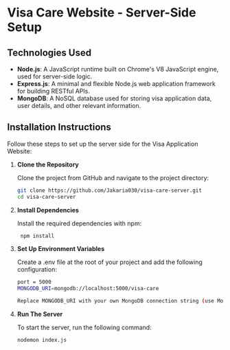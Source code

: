 # Visa Care Website - Server-Side Setup

## **Technologies Used**
- **Node.js**: A JavaScript runtime built on Chrome's V8 JavaScript engine, used for server-side logic.
- **Express.js**: A minimal and flexible Node.js web application framework for building RESTful APIs.
- **MongoDB**: A NoSQL database used for storing visa application data, user details, and other relevant information.

## **Installation Instructions**

Follow these steps to set up the server side for the Visa Application Website:

1. **Clone the Repository**

   Clone the project from GitHub and navigate to the project directory:

   ```bash
   git clone https://github.com/Jakaria030/visa-care-server.git
   cd visa-care-server
2. **Install Dependencies**

    Install the required dependencies with npm:

   ```bash
    npm install
3. **Set Up Environment Variables**

    Create a .env file at the root of your project and add the following configuration:
    ```bash
    port = 5000
    MONGODB_URI=mongodb://localhost:5000/visa-care

    Replace MONGODB_URI with your own MongoDB connection string (use MongoDB Atlas if using a cloud database).
4. **Run The Server**
   
    To start the server, run the following command:
    ```bash
    nodemon index.js